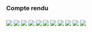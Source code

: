 <h3>Compte rendu<h3>
<img src="Captures/Capture d'écran 31.png">
<img src="Captures/Capture d'écran 32.png">
<img src="Captures/Capture d'écran 33.png">
<img src="Captures/Capture d'écran 34.png">
<img src="Captures/Capture d'écran 35.png">
<img src="Captures/Capture d'écran 36.png">
<img src="Captures/Capture d'écran 37.png">
<img src="Captures/Capture d'écran 38.png">
<img src="Captures/Capture d'écran 39.png">
<img src="Captures/Capture d'écran 40.png">
<img src="Captures/Capture d'écran 41.png">